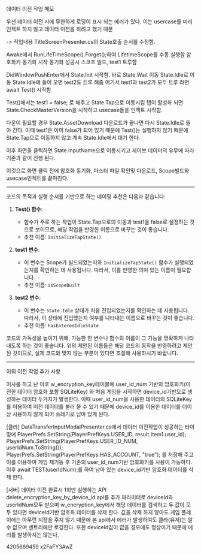 데이터 이전 작업 메모

우선 데이터 이전 시에 무한하게 로딩이 표시 되는 에러가 있다.
이는 usercase를 미리 인젝트 하지 않고 데이터 이전을 하려고 했기 때문

-> 작업내용
TitleScreenPresenter.cs의 State호출 순서를 수정함.

Awake에서 RunLifeTimeScope().Forget();하여 LifetimeScope를 수동 실행함
암호화키 동기화 시작
동기화 성공시 스코프 빌드, test1 트루함

DidWindowPushEnter에서 State.Init 시작함.
바로 State.Wait 이동
State.Idle로 이동
State.Idle에 들어 오면 test2도 트루 해줌
여기서 test1과 test2가 모두 트루 라면 await Test() 시작함

Test()에서는 test1 = false; 로 해주고
State.Tap으로 이동시킴
탭이 활성화 되면 State.CheckMasterVersion을 시작하고 usecase들을 인젝트 시작함.

다운이 필요할 경우 State.AssetDownload 다운로드가 끝나면 다시 State.Idle로 돌아 간다.
이때 test1은 이미 false가 되어 있기 때문에 Test()는 실행하지 않기 때문에 State.Tap으로 이동하지 않고 계속 State.Idle에서 대기 한다.

이후 화면을 클릭하면 State.InputName으로 이동시키고
세이브 데이터의 유무에 따라 기존과 같이 진행 된다.

이것으로 화면 클릭 전에
암호화 동기화, 마스터 파일 확인및 다운로드, Scope빌드와 usecase인젝트를 끝마친다.


--------------------
코드의 목적과 실행 순서를 기반으로 하는 네이밍 추천은 다음과 같습니다:

1. **Test() 함수**:
    
    - 함수가 주로 하는 작업이 State.Tap으로의 이동과 test1을 false로 설정하는 것으로 보이므로, 해당 작업을 반영한 이름으로 바꾸는 것이 좋습니다.
    - 추천 이름: `InitializeTapState()`
2. **test1 변수**:
    
    - 이 변수는 Scope가 빌드되었는지와 `InitializeTapState()` 함수가 실행되었는지를 확인하는 데 사용됩니다. 따라서, 이를 반영한 의미 있는 이름이 필요합니다.
    - 추천 이름: `isScopeBuilt`
3. **test2 변수**:
    
    - 이 변수는 `State.Idle` 상태가 처음 진입되었는지를 확인하는 데 사용됩니다. 따라서, 이 상태에 진입했는지 여부를 나타내는 이름으로 바꾸는 것이 좋습니다.
    - 추천 이름: `hasEnteredIdleState`

코드의 가독성을 높이기 위해, 가능한 한 변수나 함수의 이름이 그 기능을 명확하게 나타내도록 하는 것이 좋습니다. 위의 제안된 이름들은 해당 코드의 동작을 반영하려고 제안된 것이므로, 실제 코드와 맞지 않는 부분이 있다면 조절해 사용하시기 바랍니다.

-------------------------------------

이외 이전 작업 추가 사항

이사를 하고 난 이후 w_encryption_key테이블에 user_id_num 기반의 암호화키(이전한 데이터 암호화 포함 SQLiteKey) 와 처음 게임을 시작하면 device_id기반으로 생성하는 데이터 두가지가 발생한다. 
이때 user_id_num을 사용한 데이터의 SQLiteKey를 이용하여 이전 데이터를 불러 올 수 있기 때문에 device_id를 이용한 데이터를 더이상 사용하지 않게 되어 쓰레기로 남아 있게 된다.

[클라]
DataTransferInputModalPresenter.cs에서 데이터 이전작업이 성공하는 타이밍에 
PlayerPrefs.SetString(PlayerPrefKeys.USER_ID, result.Item1.user_id);  
PlayerPrefs.SetString(PlayerPrefKeys.USER_ID_NUM, userIdNum.ToString());  
PlayerPrefs.SetString(PlayerPrefKeys.HAS_ACCOUNT, "true");
를 저장해 주고 이를 이용하여 게임 재기동 후 기존의 user_id_num기반 암호화키를 사용이 가능하다.
이후 await TEST(userIdNum);를 하여 남아 있는 device_id기반 암호화 데이터를 삭제 한다.

[서버]
데이터 이전 완료시 1회만 실행하는 API
delete_encryption_key_by_device_id api를 추가
파라미터로 deviceId와 userIdNum모두 받으며 w_encryption_key에서 해당 데이터를 검색하고
두 값이 모두 있다면 deviceId기반 암호화 데이터를 삭제 한다.
값을 삭제 하지 않아도 게임 플레이에는 아무런 지장을 주지 않기 때문에
본 api에서 에러가 발생하여도 클라(유저)는 알수 없으며 센트리에만 로깅한다.
또한 deviceId값이 없을 경우에도 정상이기 때문에 에러를 발생하지는 않는다.



4205689459
x2FaFY3AwZ
